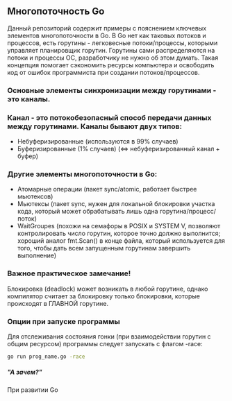 ## Многопоточность Go

Данный репозиторий содержит примеры с пояснением ключевых элементов многопоточности в Go. В Go нет как таковых потоков и процессов, есть горутины - легковесные потоки/процессы, которыми управляет планировщик горутин. Горутины сами распределяются на потоки и процессы ОС, разработчику не нужно об этом думать. Такая концепция помогает сэкономить ресурсы компьютера и освободить код от ошибок программиста при создании потоков/процессов.

### Основные элементы синхронизации между горутинами - это каналы. 
### Канал - это потокобезопасный способ передачи данных между горутинами. Каналы бывают двух типов: 
- Небуферизированные (используются в 99% случаев)
- Буферизированные (1% случаев) (<=> небуферизированный канал + буфер)

### Другие элементы многопоточности в Go:
- Атомарные операции (пакет sync/atomic, работает быстрее мьютексов)
- Мьютексы (пакет sync, нужен для локальной блокировки участка кода, который может обрабатывать лишь одна горутина/процесс/поток)
- WaitGroupes (похожи на семафоры в POSIX и SYSTEM V, позволяют контролировать число горутин, которое точно должно выполнится; хороший аналог fmt.Scan() в конце файла, который используется для того, чтобы дать всем запущенным горутинам завершить выполнение)

### Важное практическое замечание!
Блокировка (deadlock) может возникать в любой горутине, однако компилятор считает за блокировку только блокировки, которые происходят в ГЛАВНОЙ горутине.

### Опции при запуске программы
Для отслеживания состояния гонки (при взаимодействии горутин с общим ресурсом) программы следует запускать с флагом -race:
```sh
go run prog_name.go -race
```


##### "А зачем?"
При развитии Go 
